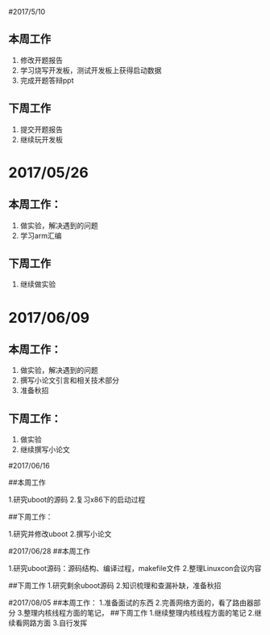 #2017/5/10
## 本周工作
1. 修改开题报告
2. 学习烧写开发板，测试开发板上获得启动数据
3. 完成开题答辩ppt
## 下周工作
1. 提交开题报告
2. 继续玩开发板

# 2017/05/26
## 本周工作：
1. 做实验，解决遇到的问题
2. 学习arm汇编
## 下周工作
1. 继续做实验

# 2017/06/09
## 本周工作：
1. 做实验，解决遇到的问题
2. 撰写小论文引言和相关技术部分
3. 准备秋招
## 下周工作：
1. 做实验
2. 继续撰写小论文


#2017/06/16

##本周工作

1.研究uboot的源码
2.复习x86下的启动过程

##下周工作：

1.研究并修改uboot
2.撰写小论文

#2017/06/28
##本周工作

1.研究uboot源码：源码结构、编译过程，makefile文件
2.整理Linuxcon会议内容

##下周工作
1.研究剩余uboot源码
2.知识梳理和查漏补缺，准备秋招

#2017/08/05
##本周工作：
1.准备面试的东西
2.完善网络方面的，看了路由器部分
3.整理内核线程方面的笔记，
##下周工作
1.继续整理内核线程方面的笔记
2.继续看网路方面
3.自行发挥
